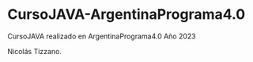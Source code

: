 # CursoJAVA-ArgentinaPrograma4.0
CursoJAVA realizado en ArgentinaPrograma4.0 Año 2023

Nicolás Tizzano.
